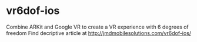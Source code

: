 # vr6dof-ios
Combine ARKit and Google VR to create a VR experience with 6 degrees of freedom
Find decriptive article at http://jmdmobilesolutions.com/vr6dof-ios/
